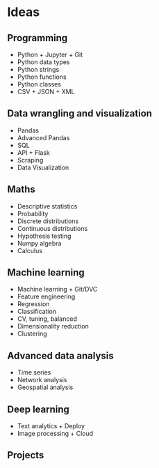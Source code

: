 # Ideas

## Programming
- Python + Jupyter + Git 
- Python data types
- Python strings
- Python functions
- Python classes
- CSV + JSON + XML

## Data wrangling and visualization
- Pandas
- Advanced Pandas
- SQL
- API + Flask
- Scraping
- Data Visualization

## Maths
- Descriptive statistics
- Probability
- Discrete distributions 
- Continuous distributions
- Hypothesis testing
- Numpy algebra
- Calculus

## Machine learning
- Machine learning + Git/DVC
- Feature engineering
- Regression
- Classification
- CV, tuning, balanced
- Dimensionality reduction
- Clustering

## Advanced data analysis
- Time series
- Network analysis
- Geospatial analysis

## Deep learning
- Text analytics + Deploy
- Image processing + Cloud

## Projects


